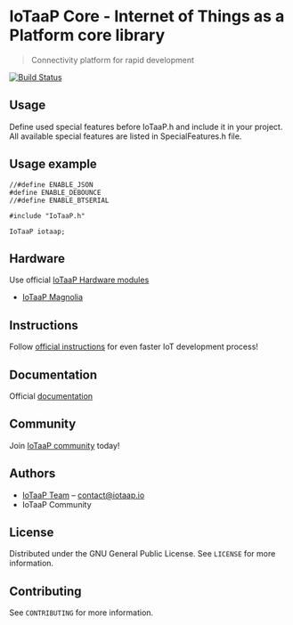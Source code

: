 # IoTaaP Core - Internet of Things as a Platform core library
> Connectivity platform for rapid development

[![Build Status](https://travis-ci.org/mvtsolutions/iotaap.svg?branch=master)](https://travis-ci.org/mvtsolutions/iotaap)

## Usage

Define used special features before IoTaaP.h and include it in your project. All available special features are listed in SpecialFeatures.h file.

## Usage example

```
//#define ENABLE_JSON
#define ENABLE_DEBOUNCE
//#define ENABLE_BTSERIAL

#include "IoTaaP.h"

IoTaaP iotaap;
```

## Hardware

Use official [IoTaaP Hardware modules](https://www.iotaap.io/)

* [IoTaaP Magnolia](https://www.iotaap.io/platform/)

## Instructions

Follow [official instructions](https://www.iotaap.io/build/) for even faster IoT development process!

## Documentation

Official [documentation](https://www.iotaap.io/official-docs)

## Community

Join [IoTaaP community](https://community.iotaap.io) today!

## Authors

* [IoTaaP Team](https://www.iotaap.io) – contact@iotaap.io
* IoTaaP Community

## License

Distributed under the GNU General Public License. See ``LICENSE`` for more information.

## Contributing

See ``CONTRIBUTING`` for more information.